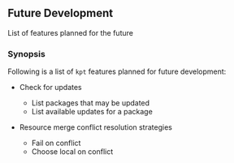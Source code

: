 ## Future Development

List of features planned for the future

### Synopsis

Following is a list of `kpt` features planned for future development:

- Check for updates
  - List packages that may be updated
  - List available updates for a package

- Resource merge conflict resolution strategies
  - Fail on conflict
  - Choose local on conflict

